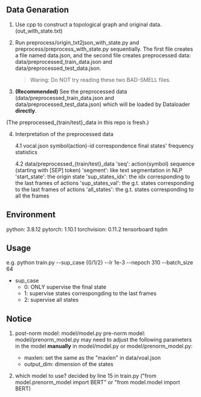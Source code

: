 
## Data Genaration
1. Use cpp to construct a topological graph and original data. (out_with_state.txt)

2. Run preprocess/origin_txt2json_with_state.py and preprocess/preprocess_with_state.py sequentially.
    The first file creates a file named data.json,
    and the second file creates preprocessed data: data/preprocessed_train_data.json and data/preprocessed_test_data.json.
    > Waring: Do NOT try reading these two BAD-SMELL files.

3. **(Recommended)** See the preprocessed data (data/preprocessed_train_data.json and data/preprocessed_test_data.json) which will be loaded by Dataloader **directly**.

(The preprocessed_{train/test}_data in this repo is fresh.)

4.  Interpretation of the preprocessed data

    4.1 vocal.json
        symbol(action)-id correspondence
        final states' frequency statistics

    4.2 data/preprocessed_{train/test}_data
    'seq': action(symbol) sequence (starting with [SEP] token)
    'segment': like text segmentation in NLP
    'start_state': the origin state
    'sup_states_idx': the idx corresponding to the last frames of actions
    'sup_states_val': the g.t. states corresponding to the last frames of actions
    'all_states': the g.t. states corresponding to all the frames


## Environment
python: 3.8.12
pytorch: 1.10.1
torchvision: 0.11.2 
tensorboard
tqdm

## Usage
e.g. python train.py --sup_case {0/1/2} --lr 1e-3 --nepoch 310 --batch_size 64

+ sup_case 
    + 0: ONLY supervise the final state
    + 1: supervise states correspongding to the last frames
    + 2: supervise all states

## Notice
1. post-norm model: model/model.py
   pre-norm model: model/prenorm_model.py
   may need to adjust the following parameters in the model **manually** in model/model.py or model/prenorm_model.py:
    + maxlen: set the same as the "maxlen" in data/voal.json
    + output_dim: dimension of the states

2. which model to use?
    decided by line 15 in train.py
    ("from model.prenorm_model import BERT" or "from model.model import BERT)